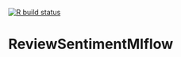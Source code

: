 <!-- badges: start -->
[![R build status](https://github.com/mdneuzerling/ReviewSentimentMLflow/workflows/R-CMD-check/badge.svg)](https://github.com/mdneuzerling/ReviewSentiment/actions)
<!-- badges: end -->

# ReviewSentimentMlflow
